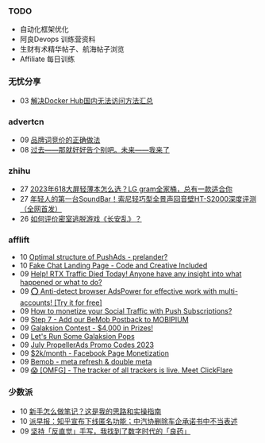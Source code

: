### TODO
-  自动化框架优化
-  阿良Devops 训练营资料
-  生财有术精华帖子、航海帖子浏览
-  Affiliate 每日训练

### 无忧分享
<!-- ruyo:START -->
-  03 [解决Docker Hub国内无法访问方法汇总](https://51.ruyo.net/18416.html)<!-- ruyo:END -->

### advertcn
<!-- advertcn:START -->
-  09 [品牌词竞价的正确做法](https://www.advertcn.com/forum.php?mod=viewthread&tid=111125)
-  08 [过去——那就好好告个别吧。未来——我来了](https://www.advertcn.com/forum.php?mod=viewthread&tid=111123)<!-- advertcn:END -->

### zhihu
<!-- zhihu:START -->
-  27 [2023年618大屏轻薄本怎么选？LG gram全家桶，总有一款适合你](http://zhuanlan.zhihu.com/p/632641888?utm_campaign=rss&utm_medium=rss&utm_source=rss&utm_content=title)
-  27 [年轻人的第一台SoundBar！索尼轻巧型全景声回音壁HT-S2000深度评测（全网首发）](http://zhuanlan.zhihu.com/p/630990296?utm_campaign=rss&utm_medium=rss&utm_source=rss&utm_content=title)
-  26 [如何评价密室逃脱游戏《长安乱》？](http://www.zhihu.com/question/563950552/answer/3045961312?utm_campaign=rss&utm_medium=rss&utm_source=rss&utm_content=title)<!-- zhihu:END -->

### afflift
<!-- afflift:START -->
-  10 [Optimal structure of PushAds - prelander?](https://afflift.com/f/threads/optimal-structure-of-pushads-prelander.11248/?utm_source=rss&utm_medium=rss)
-  10 [Fake Chat Landing Page - Code and Creative Included](https://afflift.com/f/threads/fake-chat-landing-page-code-and-creative-included.3884/?utm_source=rss&utm_medium=rss)
-  09 [Help! RTX Traffic Died Today! Anyone have any insight into what happened or what to do?](https://afflift.com/f/threads/help-rtx-traffic-died-today-anyone-have-any-insight-into-what-happened-or-what-to-do.10847/?utm_source=rss&utm_medium=rss)
-  09 [⭕ Anti-detect browser AdsPower for effective work with multi-accounts! [Try it for free]](https://afflift.com/f/threads/%E2%AD%95-anti-detect-browser-adspower-for-effective-work-with-multi-accounts-try-it-for-free.8805/?utm_source=rss&utm_medium=rss)
-  09 [How to monetize your Social Traffic with Push Subscriptions?](https://afflift.com/f/threads/how-to-monetize-your-social-traffic-with-push-subscriptions.10271/?utm_source=rss&utm_medium=rss)
-  09 [Step 7 - Add our BeMob Postback to MOBIPIUM](https://afflift.com/f/threads/step-7-add-our-bemob-postback-to-mobipium.2944/?utm_source=rss&utm_medium=rss)
-  09 [Galaksion Contest - $4,000 in Prizes!](https://afflift.com/f/threads/galaksion-contest-4-000-in-prizes.11219/?utm_source=rss&utm_medium=rss)
-  09 [Let&#39;s Run Some Galaksion Pops](https://afflift.com/f/threads/lets-run-some-galaksion-pops.11251/?utm_source=rss&utm_medium=rss)
-  09 [July PropellerAds Promo Codes 2023](https://afflift.com/f/threads/july-propellerads-promo-codes-2023.11242/?utm_source=rss&utm_medium=rss)
-  09 [$2k/month - Facebook Page Monetization](https://afflift.com/f/threads/2k-month-facebook-page-monetization.10637/?utm_source=rss&utm_medium=rss)
-  09 [Bemob - meta refresh &amp; double meta](https://afflift.com/f/threads/bemob-meta-refresh-double-meta.9504/?utm_source=rss&utm_medium=rss)
-  09 [😱 [OMFG] - The tracker of all trackers is live. Meet ClickFlare](https://afflift.com/f/threads/%F0%9F%98%B1-omfg-the-tracker-of-all-trackers-is-live-meet-clickflare.9851/?utm_source=rss&utm_medium=rss)<!-- afflift:END -->

### 少数派
<!-- sspai:START -->
-  10 [新手怎么做笔记？这是我的思路和实操指南](https://sspai.com/post/80457)
-  10 [派早报：知乎宣布下线匿名功能；中汽协删除车企承诺书中不当表述](https://sspai.com/post/80979)
-  09 [坚持「反直觉」手写，我找到了数字时代的「良药」](https://sspai.com/post/80887)<!-- sspai:END -->
